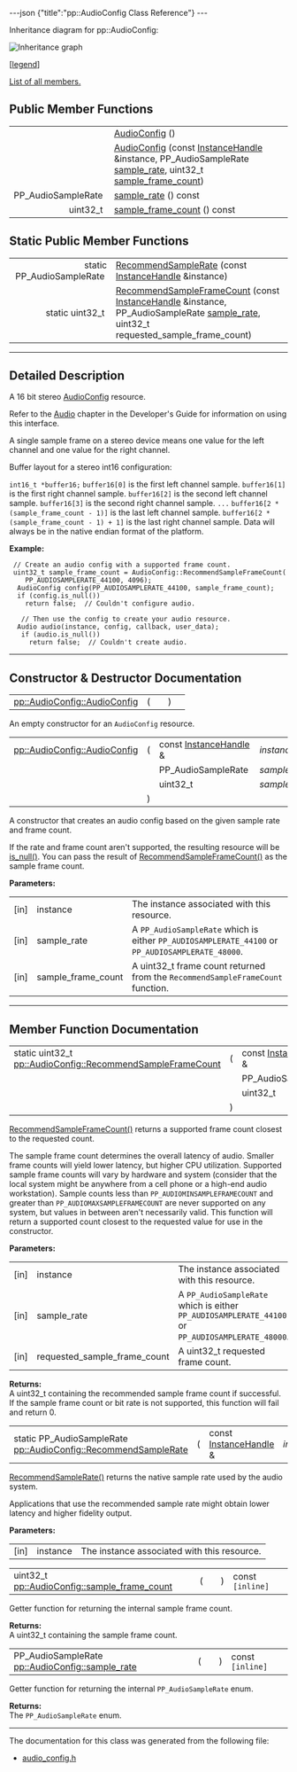 ---json {"title":"pp::AudioConfig Class Reference"} ---

Inheritance diagram for pp::AudioConfig:

![Inheritance graph](/docs/native-client/pepper_stable/cpp/classpp_1_1_audio_config__inherit__graph.png)

<span class="legend">\[[legend](/docs/native-client/pepper_stable/cpp/graph_legend/)\]</span>

[List of all members.](/docs/native-client/pepper_stable/cpp/classpp_1_1_audio_config-members/)

Public Member Functions
-----------------------

<table><tbody><tr class="odd"><td style="text-align: right;"> </td><td><a href="/docs/native-client/pepper_stable/cpp/classpp_1_1_audio_config#ad7a5caaa08c531acf7e2975a790db98e" class="el">AudioConfig</a> ()</td></tr><tr class="even"><td style="text-align: right;"> </td><td><a href="/docs/native-client/pepper_stable/cpp/classpp_1_1_audio_config#aa6dcb1ed3086502f03d9e1d73124421a" class="el">AudioConfig</a> (const <a href="/docs/native-client/pepper_stable/cpp/classpp_1_1_instance_handle/" class="el">InstanceHandle</a> &amp;instance, PP_AudioSampleRate <a href="/docs/native-client/pepper_stable/cpp/classpp_1_1_audio_config#a988b8489ec9335be25605561d0293813" class="el">sample_rate</a>, uint32_t <a href="/docs/native-client/pepper_stable/cpp/classpp_1_1_audio_config#ad7cb79f7f92993257643574457ee8d0c" class="el">sample_frame_count</a>)</td></tr><tr class="odd"><td style="text-align: right;">PP_AudioSampleRate </td><td><a href="/docs/native-client/pepper_stable/cpp/classpp_1_1_audio_config#a988b8489ec9335be25605561d0293813" class="el">sample_rate</a> () const</td></tr><tr class="even"><td style="text-align: right;">uint32_t </td><td><a href="/docs/native-client/pepper_stable/cpp/classpp_1_1_audio_config#ad7cb79f7f92993257643574457ee8d0c" class="el">sample_frame_count</a> () const</td></tr></tbody></table>

Static Public Member Functions
------------------------------

<table><tbody><tr class="odd"><td style="text-align: right;">static PP_AudioSampleRate </td><td><a href="/docs/native-client/pepper_stable/cpp/classpp_1_1_audio_config#abf073122a1b9ef65f149fda9be57246f" class="el">RecommendSampleRate</a> (const <a href="/docs/native-client/pepper_stable/cpp/classpp_1_1_instance_handle/" class="el">InstanceHandle</a> &amp;instance)</td></tr><tr class="even"><td style="text-align: right;">static uint32_t </td><td><a href="/docs/native-client/pepper_stable/cpp/classpp_1_1_audio_config#a53611e94bca5d4a5f7acdd3e5285adb9" class="el">RecommendSampleFrameCount</a> (const <a href="/docs/native-client/pepper_stable/cpp/classpp_1_1_instance_handle/" class="el">InstanceHandle</a> &amp;instance, PP_AudioSampleRate <a href="/docs/native-client/pepper_stable/cpp/classpp_1_1_audio_config#a988b8489ec9335be25605561d0293813" class="el">sample_rate</a>, uint32_t requested_sample_frame_count)</td></tr></tbody></table>

------------------------------------------------------------------------

<span id="details" class="anchor" style="margin: 0;"></span>

Detailed Description
--------------------

A 16 bit stereo <a href="/docs/native-client/pepper_stable/cpp/classpp_1_1_audio_config/" class="el" title="A 16 bit stereo AudioConfig resource.">AudioConfig</a> resource.

Refer to the [Audio](/docs/native-client/devguide/coding/audio) chapter in the Developer's Guide for information on using this interface.

A single sample frame on a stereo device means one value for the left channel and one value for the right channel.

Buffer layout for a stereo int16 configuration:

`int16_t *buffer16;` `buffer16[0]` is the first left channel sample. `buffer16[1]` is the first right channel sample. `buffer16[2]` is the second left channel sample. `buffer16[3]` is the second right channel sample. `...` `buffer16[2 * (sample_frame_count - 1)]` is the last left channel sample. `buffer16[2 * (sample_frame_count - 1) + 1]` is the last right channel sample. Data will always be in the native endian format of the platform.

**Example:**

     // Create an audio config with a supported frame count.
     uint32_t sample_frame_count = AudioConfig::RecommendSampleFrameCount(
        PP_AUDIOSAMPLERATE_44100, 4096);
      AudioConfig config(PP_AUDIOSAMPLERATE_44100, sample_frame_count);
      if (config.is_null())
        return false;  // Couldn't configure audio.

       // Then use the config to create your audio resource.
      Audio audio(instance, config, callback, user_data);
       if (audio.is_null())
         return false;  // Couldn't create audio.

------------------------------------------------------------------------

Constructor & Destructor Documentation
--------------------------------------

<span id="ad7a5caaa08c531acf7e2975a790db98e" class="anchor" style="margin: 0;"></span>

<table><tbody><tr class="odd"><td><a href="/docs/native-client/pepper_stable/cpp/classpp_1_1_audio_config#ad7a5caaa08c531acf7e2975a790db98e" class="el">pp::AudioConfig::AudioConfig</a></td><td>(</td><td></td><td>)</td><td></td></tr></tbody></table>

An empty constructor for an `AudioConfig` resource.

<span id="aa6dcb1ed3086502f03d9e1d73124421a" class="anchor" style="margin: 0;"></span>

<table><tbody><tr class="odd"><td><a href="/docs/native-client/pepper_stable/cpp/classpp_1_1_audio_config#ad7a5caaa08c531acf7e2975a790db98e" class="el">pp::AudioConfig::AudioConfig</a></td><td>(</td><td>const <a href="/docs/native-client/pepper_stable/cpp/classpp_1_1_instance_handle/" class="el">InstanceHandle</a> &amp; </td><td><em>instance</em>,</td></tr><tr class="even"><td></td><td></td><td>PP_AudioSampleRate </td><td><em>sample_rate</em>,</td></tr><tr class="odd"><td></td><td></td><td>uint32_t </td><td><em>sample_frame_count</em> </td></tr><tr class="even"><td></td><td>)</td><td></td><td></td></tr></tbody></table>

A constructor that creates an audio config based on the given sample rate and frame count.

If the rate and frame count aren't supported, the resulting resource will be <a href="/docs/native-client/pepper_stable/cpp/classpp_1_1_resource#a859068e34cdc2dc0b78754c255323aa9" class="el" title="This functions determines if this resource is invalid or uninitialized.">is_null()</a>. You can pass the result of <a href="/docs/native-client/pepper_stable/cpp/classpp_1_1_audio_config#a53611e94bca5d4a5f7acdd3e5285adb9" class="el" title="RecommendSampleFrameCount() returns a supported frame count closest to the requested count...">RecommendSampleFrameCount()</a> as the sample frame count.

**Parameters:**  
<table><tbody><tr class="odd"><td>[in]</td><td>instance</td><td>The instance associated with this resource.</td></tr><tr class="even"><td>[in]</td><td>sample_rate</td><td>A <code>PP_AudioSampleRate</code> which is either <code>PP_AUDIOSAMPLERATE_44100</code> or <code>PP_AUDIOSAMPLERATE_48000</code>.</td></tr><tr class="odd"><td>[in]</td><td>sample_frame_count</td><td>A uint32_t frame count returned from the <code>RecommendSampleFrameCount</code> function.</td></tr></tbody></table>

------------------------------------------------------------------------

Member Function Documentation
-----------------------------

<span id="a53611e94bca5d4a5f7acdd3e5285adb9" class="anchor" style="margin: 0;"></span>

<table><tbody><tr class="odd"><td>static uint32_t <a href="/docs/native-client/pepper_stable/cpp/classpp_1_1_audio_config#a53611e94bca5d4a5f7acdd3e5285adb9" class="el">pp::AudioConfig::RecommendSampleFrameCount</a></td><td>(</td><td>const <a href="/docs/native-client/pepper_stable/cpp/classpp_1_1_instance_handle/" class="el">InstanceHandle</a> &amp; </td><td><em>instance</em>,</td></tr><tr class="even"><td></td><td></td><td>PP_AudioSampleRate </td><td><em>sample_rate</em>,</td></tr><tr class="odd"><td></td><td></td><td>uint32_t </td><td><em>requested_sample_frame_count</em> </td></tr><tr class="even"><td></td><td>)</td><td></td><td><code> [static]</code></td></tr></tbody></table>

<a href="/docs/native-client/pepper_stable/cpp/classpp_1_1_audio_config#a53611e94bca5d4a5f7acdd3e5285adb9" class="el" title="RecommendSampleFrameCount() returns a supported frame count closest to the requested count...">RecommendSampleFrameCount()</a> returns a supported frame count closest to the requested count.

The sample frame count determines the overall latency of audio. Smaller frame counts will yield lower latency, but higher CPU utilization. Supported sample frame counts will vary by hardware and system (consider that the local system might be anywhere from a cell phone or a high-end audio workstation). Sample counts less than `PP_AUDIOMINSAMPLEFRAMECOUNT` and greater than `PP_AUDIOMAXSAMPLEFRAMECOUNT` are never supported on any system, but values in between aren't necessarily valid. This function will return a supported count closest to the requested value for use in the constructor.

**Parameters:**  
<table><tbody><tr class="odd"><td>[in]</td><td>instance</td><td>The instance associated with this resource.</td></tr><tr class="even"><td>[in]</td><td>sample_rate</td><td>A <code>PP_AudioSampleRate</code> which is either <code>PP_AUDIOSAMPLERATE_44100</code> or <code>PP_AUDIOSAMPLERATE_48000</code>.</td></tr><tr class="odd"><td>[in]</td><td>requested_sample_frame_count</td><td>A uint32_t requested frame count.</td></tr></tbody></table>

<!-- -->

**Returns:**  
A uint32\_t containing the recommended sample frame count if successful. If the sample frame count or bit rate is not supported, this function will fail and return 0.

<span id="abf073122a1b9ef65f149fda9be57246f" class="anchor" style="margin: 0;"></span>

<table><tbody><tr class="odd"><td>static PP_AudioSampleRate <a href="/docs/native-client/pepper_stable/cpp/classpp_1_1_audio_config#abf073122a1b9ef65f149fda9be57246f" class="el">pp::AudioConfig::RecommendSampleRate</a></td><td>(</td><td>const <a href="/docs/native-client/pepper_stable/cpp/classpp_1_1_instance_handle/" class="el">InstanceHandle</a> &amp; </td><td><em>instance</em></td><td>)</td><td><code> [static]</code></td></tr></tbody></table>

<a href="/docs/native-client/pepper_stable/cpp/classpp_1_1_audio_config#abf073122a1b9ef65f149fda9be57246f" class="el" title="RecommendSampleRate() returns the native sample rate used by the audio system.">RecommendSampleRate()</a> returns the native sample rate used by the audio system.

Applications that use the recommended sample rate might obtain lower latency and higher fidelity output.

**Parameters:**  
<table><tbody><tr class="odd"><td>[in]</td><td>instance</td><td>The instance associated with this resource.</td></tr></tbody></table>

<span id="ad7cb79f7f92993257643574457ee8d0c" class="anchor" style="margin: 0;"></span>

<table><tbody><tr class="odd"><td>uint32_t <a href="/docs/native-client/pepper_stable/cpp/classpp_1_1_audio_config#ad7cb79f7f92993257643574457ee8d0c" class="el">pp::AudioConfig::sample_frame_count</a></td><td>(</td><td></td><td>)</td><td>const<code> [inline]</code></td></tr></tbody></table>

Getter function for returning the internal sample frame count.

**Returns:**  
A uint32\_t containing the sample frame count.

<span id="a988b8489ec9335be25605561d0293813" class="anchor" style="margin: 0;"></span>

<table><tbody><tr class="odd"><td>PP_AudioSampleRate <a href="/docs/native-client/pepper_stable/cpp/classpp_1_1_audio_config#a988b8489ec9335be25605561d0293813" class="el">pp::AudioConfig::sample_rate</a></td><td>(</td><td></td><td>)</td><td>const<code> [inline]</code></td></tr></tbody></table>

Getter function for returning the internal `PP_AudioSampleRate` enum.

**Returns:**  
The `PP_AudioSampleRate` enum.

------------------------------------------------------------------------

The documentation for this class was generated from the following file:

-   <a href="/docs/native-client/pepper_stable/cpp/audio__config_8h/" class="el">audio_config.h</a>
